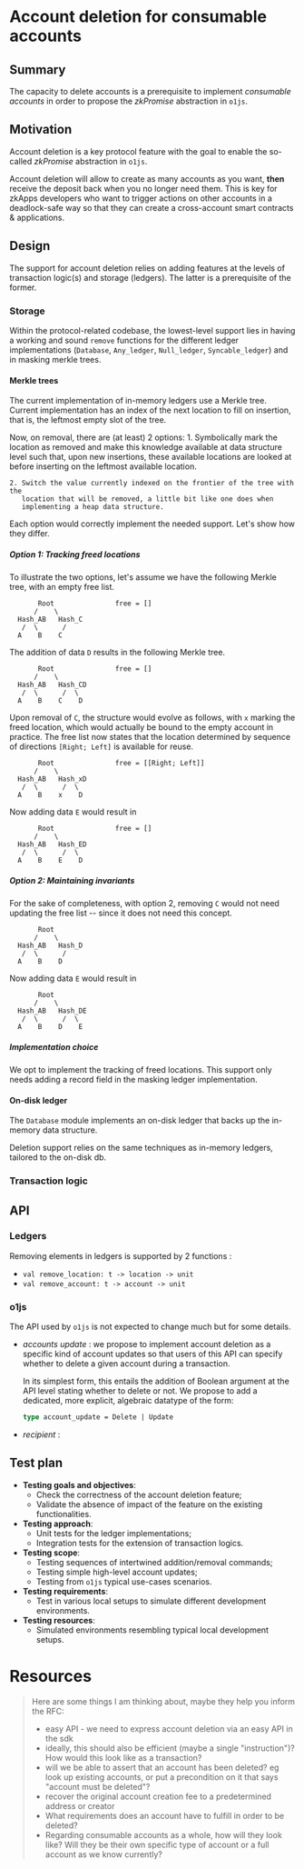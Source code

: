 # Account deletion for consumable accounts

## Summary

The capacity to delete accounts is a prerequisite to implement *consumable
accounts* in order to propose the *zkPromise* abstraction in `o1js`.

## Motivation ##

Account deletion is a key protocol feature with the goal to enable the so-called
*zkPromise* abstraction in `o1js`.

Account deletion will allow to create as many accounts as you want, **then**
receive the deposit back when you no longer need them. This is key for zkApps
developers who want to trigger actions on other accounts in a deadlock-safe way
so that they can create a cross-account smart contracts & applications.

## Design

The support for account deletion relies on adding features at the levels of
transaction logic(s) and storage (ledgers). The latter is a prerequisite of the
former.

### Storage

Within the protocol-related codebase, the lowest-level support lies in having a
working and sound `remove` functions for the different ledger implementations
(`Database`, `Any_ledger`, `Null_ledger`, `Syncable_ledger`) and in masking
merkle trees.

#### Merkle trees

The current implementation of in-memory ledgers use a Merkle tree.
Current implementation has an index of the next location to fill on insertion,
that is, the leftmost empty slot of the tree.

Now, on removal, there are (at least) 2 options:
    1. Symbolically mark the location as removed and make this knowledge
       available at data structure level such that, upon new insertions, these
       available locations are looked at before inserting on the leftmost
       available location.

    2. Switch the value currently indexed on the frontier of the tree with the
       location that will be removed, a little bit like one does when
       implementing a heap data structure.

Each option would correctly implement the needed support. Let's show how they
differ.

##### Option 1: Tracking freed locations

To illustrate the two options, let's assume we have the following Merkle tree, with an empty free list.
```
       Root               free = []
      /    \
  Hash_AB   Hash_C
   /  \      /
  A    B    C
```


The addition of data `D` results in the following Merkle tree.

```
       Root               free = []
      /    \
  Hash_AB   Hash_CD
   /  \      /  \
  A    B    C    D
```

Upon removal of `C`, the structure would evolve as follows, with `x` marking the
freed location, which would actually be bound to the empty account in practice.
The free list now states that the location determined by sequence of directions
`[Right; Left]` is available for reuse.

```
       Root               free = [[Right; Left]]
      /    \
  Hash_AB   Hash_xD
   /  \      /  \
  A    B    x    D
```


Now adding data `E` would result in

```
       Root               free = []
      /    \
  Hash_AB   Hash_ED
   /  \      /  \
  A    B    E    D
```

##### Option 2: Maintaining invariants

For the sake of completeness, with option 2, removing `C` would not need
updating the free list -- since it does not need this concept.

```
       Root
      /    \
  Hash_AB   Hash_D
   /  \      /
  A    B    D
```


Now adding data `E` would result in

```
       Root
      /    \
  Hash_AB   Hash_DE
   /  \      /  \
  A    B    D    E
```


##### Implementation choice

We opt to implement the tracking of freed locations. This support only needs
adding a record field in the masking ledger implementation.




#### On-disk ledger

The `Database` module implements an on-disk ledger that backs up the in-memory data structure.

Deletion support relies on the same techniques as in-memory ledgers, tailored to the on-disk db.


### Transaction logic

<!-- Locations to track
 !--
 !-- user command snark https://github.com/MinaProtocol/mina/blob/develop/src/lib/transaction_logic/mina_transaction_logic.ml#L1007
 !-- zkapp command snark https://github.com/MinaProtocol/mina/blob/develop/src/lib/transaction_logic/zkapp_command_logic.ml#L1232
 !-- sparse ledger https://github.com/MinaProtocol/mina/blob/develop/src/lib/mina_base/sparse_ledger_base.ml#L85
 !-- mask ledger https://github.com/MinaProtocol/mina/blob/develop/src/lib/merkle_mask/masking_merkle_tree.ml#L973
 !-- db ledger https://github.com/MinaProtocol/mina/blob/develop/src/lib/merkle_ledger/database.ml#L559 -->

## API

### Ledgers

Removing elements in ledgers is supported by 2 functions :

- `val remove_location: t -> location -> unit`
- `val remove_account: t -> account -> unit`

### o1js
The API used by `o1js` is not expected to change much but for some details.

- *accounts update* : we propose to implement account deletion as a specific
  kind of account updates so that users of this API can specify whether to
  delete a given account during a transaction.

  In its simplest form, this entails the addition of Boolean argument at the API
  level stating whether to delete or not. We propose to add a dedicated, more
  explicit, algebraic datatype of the form:

  ```ocaml
  type account_update = Delete | Update
  ```

- *recipient* :



## Test plan

- **Testing goals and objectives**:
  - Check the correctness of the account deletion feature;
  - Validate the absence of impact of the feature on the existing functionalities.
- **Testing approach**:
  - Unit tests for the ledger implementations;
  - Integration tests for the extension of transaction logics.
- **Testing scope**:
  - Testing sequences of intertwined addition/removal commands;
  - Testing simple high-level account updates;
  - Testing from `o1js` typical use-cases scenarios.
- **Testing requirements**:
  - Test in various local setups to simulate different development environments.
- **Testing resources**:
  - Simulated environments resembling typical local development setups.


# Resources

> Here are some things I am thinking about, maybe they help you inform the RFC:
>
> - easy API - we need to express account deletion via an easy API in the sdk
> - ideally, this should also be efficient (maybe a single "instruction")? How would this look like as a transaction?
> - will we be able to assert that an account has been deleted? eg look up existing accounts, or put a precondition on it that says "account must be deleted"?
> - recover the original account creation fee to a predetermined address or creator
> - What requirements does an account have to fulfill in order to be deleted?
> - Regarding consumable accounts as a whole, how will they look like? Will they be their own specific type of account or a full account as we know currently?
